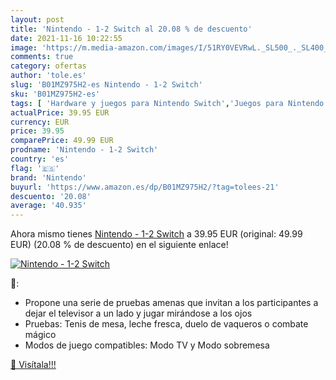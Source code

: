 ```yaml
---
layout: post
title: 'Nintendo - 1-2 Switch al 20.08 % de descuento'
date: 2021-11-16 10:22:55
image: 'https://m.media-amazon.com/images/I/51RY0VEVRwL._SL500_._SL400_.jpg'
comments: true
category: ofertas
author: 'tole.es'
slug: 'B01MZ975H2-es Nintendo - 1-2 Switch'
sku: 'B01MZ975H2-es'
tags: [ 'Hardware y juegos para Nintendo Switch','Juegos para Nintendo Switch','Videojuegos','nintendo', ]
actualPrice: 39.95 EUR
currency: EUR
price: 39.95
comparePrice: 49.99 EUR
prodname: 'Nintendo - 1-2 Switch'
country: 'es'
flag: '🇪🇸'
brand: 'Nintendo'
buyurl: 'https://www.amazon.es/dp/B01MZ975H2/?tag=tolees-21'
descuento: '20.08'
average: '40.935'
---
```


Ahora mismo tienes [Nintendo - 1-2 Switch](https://www.amazon.es/dp/B01MZ975H2/?tag=tolees-21) a 39.95 EUR (original: 49.99 EUR) (20.08 %  de descuento) en el siguiente enlace!

[![Nintendo - 1-2 Switch](https://m.media-amazon.com/images/I/51RY0VEVRwL._SL500_._SL400_.jpg)](https://www.amazon.es/dp/B01MZ975H2/?tag=tolees-21)

🔎:

- Propone una serie de pruebas amenas que invitan a los participantes a dejar el televisor a un lado y jugar mirándose a los ojos
- Pruebas: Tenis de mesa, leche fresca, duelo de vaqueros o combate mágico
- Modos de juego compatibles: Modo TV y Modo sobremesa

[🛒 Visítala!!!](https://www.amazon.es/dp/B01MZ975H2/?tag=tolees-21)
